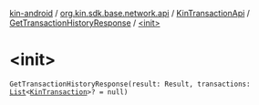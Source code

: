 [kin-android](../../../index.md) / [org.kin.sdk.base.network.api](../../index.md) / [KinTransactionApi](../index.md) / [GetTransactionHistoryResponse](index.md) / [&lt;init&gt;](./-init-.md)

# &lt;init&gt;

`GetTransactionHistoryResponse(result: Result, transactions: `[`List`](https://kotlinlang.org/api/latest/jvm/stdlib/kotlin.collections/-list/index.html)`<`[`KinTransaction`](../../../org.kin.sdk.base.stellar.models/-kin-transaction/index.md)`>? = null)`